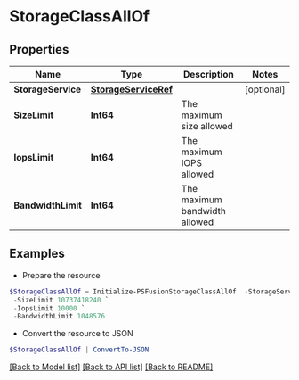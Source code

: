 # StorageClassAllOf
## Properties

Name | Type | Description | Notes
------------ | ------------- | ------------- | -------------
**StorageService** | [**StorageServiceRef**](StorageServiceRef.md) |  | [optional] 
**SizeLimit** | **Int64** | The maximum size allowed | 
**IopsLimit** | **Int64** | The maximum IOPS allowed | 
**BandwidthLimit** | **Int64** | The maximum bandwidth allowed | 

## Examples

- Prepare the resource
```powershell
$StorageClassAllOf = Initialize-PSFusionStorageClassAllOf  -StorageService null `
 -SizeLimit 10737418240 `
 -IopsLimit 10000 `
 -BandwidthLimit 1048576
```

- Convert the resource to JSON
```powershell
$StorageClassAllOf | ConvertTo-JSON
```

[[Back to Model list]](../README.md#documentation-for-models) [[Back to API list]](../README.md#documentation-for-api-endpoints) [[Back to README]](../README.md)

